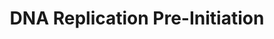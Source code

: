 ---
annotations:
- id: PW:0000098
  parent: regulatory pathway
  type: Pathway Ontology
  value: DNA replication pathway
authors:
- ReactomeTeam
- DeSl
description: Although, DNA replication occurs in the S phase of the cell cycle, the
  formation of the DNA replication pre-initiation complex begins during  G1 phase.  View
  original pathway at [http://www.reactome.org/PathwayBrowser/#DIAGRAM=69002 Reactome].
last-edited: 2021-01-25
organisms:
- Homo sapiens
redirect_from:
- /index.php/Pathway:WP4461
- /instance/WP4461
revision: null
schema-jsonld:
- '@context': https://schema.org/
  '@id': https://wikipathways.github.io/pathways/WP4461.html
  '@type': Dataset
  creator:
    '@type': Organization
    name: WikiPathways
  description: Although, DNA replication occurs in the S phase of the cell cycle,
    the formation of the DNA replication pre-initiation complex begins during  G1
    phase.  View original pathway at [http://www.reactome.org/PathwayBrowser/#DIAGRAM=69002
    Reactome].
  keywords:
  - 26S proteasome
  - ADP
  - ATP
  - CDC45
  - 'CDC45 '
  - CDC6
  - 'CDC6 '
  - CDC6:ORC:origin
  - 'CDC7 '
  - CDK
  - 'CDK2 '
  - CDK:DDK:MCM10:active
  - CDT1
  - 'CDT1 '
  - CDT1:CDC6:ORC:origin
  - Cdt1:geminin
  - 'DBF4 '
  - DDK
  - DNA polymerase
  - 'E2F1 '
  - E2F1/2/3
  - 'E2F2 '
  - 'E2F3 '
  - GMNN
  - 'GMNN '
  - MCM10
  - 'MCM10 '
  - MCM10:active
  - MCM10:pre-replicative complex
  - 'MCM2 '
  - MCM2-7
  - 'MCM3 '
  - 'MCM4 '
  - 'MCM5 '
  - 'MCM6 '
  - 'MCM7 '
  - MCM8
  - 'MCM8 '
  - ORC complex bound to
  - ORC1
  - 'ORC1 '
  - 'ORC2 '
  - ORC3
  - 'ORC3 '
  - ORC4
  - 'ORC4 '
  - ORC5
  - 'ORC5 '
  - ORC6
  - 'ORC6 '
  - ORC:origin of
  - Orc1:Orc4:Orc5:Orc3:Orc2:origin
  - Orc2:origin
  - Orc3:Orc2:origin
  - Orc4:Orc5:Orc3:Orc2:origin
  - Orc5:Orc3:Orc2:origin
  - 'POLA1 '
  - 'POLA2 '
  - 'POLE '
  - 'POLE2 '
  - 'POLE3 '
  - 'POLE4 '
  - 'PRIM1 '
  - 'PRIM2 '
  - 'PSMA1 '
  - 'PSMA2 '
  - 'PSMA3 '
  - 'PSMA4 '
  - 'PSMA5 '
  - 'PSMA6 '
  - 'PSMA7 '
  - 'PSMA8 '
  - 'PSMB1 '
  - 'PSMB10 '
  - 'PSMB11 '
  - 'PSMB2 '
  - 'PSMB3 '
  - 'PSMB4 '
  - 'PSMB5 '
  - 'PSMB6 '
  - 'PSMB7 '
  - 'PSMB8 '
  - 'PSMB9 '
  - 'PSMC1 '
  - 'PSMC2 '
  - 'PSMC3 '
  - 'PSMC4 '
  - 'PSMC5 '
  - 'PSMC6 '
  - 'PSMD1 '
  - 'PSMD10 '
  - 'PSMD11 '
  - 'PSMD12 '
  - 'PSMD13 '
  - 'PSMD14 '
  - 'PSMD2 '
  - 'PSMD3 '
  - 'PSMD4 '
  - 'PSMD5 '
  - 'PSMD6 '
  - 'PSMD7 '
  - 'PSMD8 '
  - 'PSMD9 '
  - 'PSME1 '
  - 'PSME2 '
  - 'PSME3 '
  - 'PSME4 '
  - 'PSMF1 '
  - 'Pi '
  - 'RPA1 '
  - RPA1-4
  - 'RPA2 '
  - 'RPA3 '
  - 'RPA4 '
  - 'RPS27A(1-76) '
  - 'SHFM1 '
  - 'UBA52(1-76) '
  - 'UBB(1-76) '
  - 'UBB(153-228) '
  - 'UBB(77-152) '
  - 'UBC(1-76) '
  - 'UBC(153-228) '
  - 'UBC(229-304) '
  - 'UBC(305-380) '
  - 'UBC(381-456) '
  - 'UBC(457-532) '
  - 'UBC(533-608) '
  - 'UBC(609-684) '
  - 'UBC(77-152) '
  - Ub
  - alpha:origin
  - alpha:primase
  - alpha:primase:DNA
  - complex
  - complex:CDC45
  - complex:CDC45:RPA1-4
  - 'cyclin '
  - epsilon
  - epsilon:origin
  - geminin:ubiquitin
  - origin
  - origin of
  - 'origin of replication '
  - p-MCM2-7
  - polymerase
  - pre-replicative
  - replication
  license: CC0
  name: DNA Replication Pre-Initiation
seo: CreativeWork
title: DNA Replication Pre-Initiation
wpid: WP4461
---